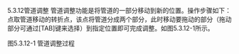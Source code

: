 5.3.12管道调整
管道调整功能是将管道的一部分移动到新的位置。操作步骤如下：点取管道移动的转折点，该点将管道分成两个部分，此时移动要拖动的部分（拖动部分可通过[TAB]键来选择）到指定位置即可完成调整。如图5.3.12-1所示。

图5.3.12-1 管道调整过程